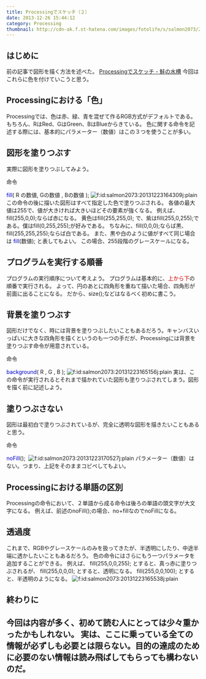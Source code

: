 ```yaml
---
title: Processingでスケッチ（２）
date: 2013-12-26 15:44:12
category: Processing
thumbnail: http://cdn-ak.f.st-hatena.com/images/fotolife/s/salmon2073/20131223/20131223164309.jpg
---
```


## はじめに
前の記事で図形を描く方法を述べた。
<a href="http://salmon2073.hatenablog.com/entry/2013/12/23/145446">Processingでスケッチ - 鮭の水槽</a>
今回はこれらに色を付けていこうと思う。
 
## Processingにおける「色」
Processingでは、色は赤、緑、青を混ぜて作るRGB方式がデフォルトである。もちろん、RはRed、GはGreen、BはBlueからきている。
色に関する命令を記述する際には、基本的にパラメーター（数値）はこの３つを使うことが多い。
 
## 図形を塗りつぶす
実際に図形を塗りつぶしてみよう。

命令

<span style="color: #0000cc;">fill</span>( R の数値, Gの数値 , Bの数値 );
<span><img class="hatena-fotolife" title="f:id:salmon2073:20131223164309j:plain" src="http://cdn-ak.f.st-hatena.com/images/fotolife/s/salmon2073/20131223/20131223164309.jpg" alt="f:id:salmon2073:20131223164309j:plain" /></span>
この命令の後に描いた図形はすべて指定した色で塗りつぶされる。
各値の最大値は255で、値が大きければ大きいほどその要素が強くなる。
例えば、fill(255,0,0);ならば赤になる。
黄色はfill(255,255,0); で、紫はfill(255,0,255);である。僕はfill(0,255,255);が好みである。
ちなみに、fill(0,0,0);ならば黒、fill(255,255,255);ならば白である。
また、黒や白のように値がすべて同じ場合は
<span style="color: #0000cc;">fill</span>(数値);
と表してもよい。
この場合、255段階のグレースケールになる。
 
## プログラムを実行する順番
プログラムの実行順序について考えよう。
プログラムは基本的に、<span style="color: #cc0000;">上から下</span>の順番で実行される。
よって、円のあとに四角形を重ねて描いた場合、四角形が前面に出ることになる。
だから、size();などはなるべく初めに書こう。
 
## 背景を塗りつぶす
図形だけでなく、時には背景を塗りつぶしたいこともあるだろう。キャンバスいっぱいに大きな四角形を描くというのも一つの手だが、Processingには背景を塗りつぶす命令が用意されている。

命令

<span style="color: #0000cc;">background</span>( R , G , B );
<span><img class="hatena-fotolife" title="f:id:salmon2073:20131223165156j:plain" src="http://cdn-ak.f.st-hatena.com/images/fotolife/s/salmon2073/20131223/20131223165156.jpg" alt="f:id:salmon2073:20131223165156j:plain" /></span>
実は、この命令が実行されるとそれまで描かれていた図形も塗りつぶされてしまう。図形を描く前に記述しよう。
 
## 塗りつぶさない
図形は最初白で塗りつぶされているが、完全に透明な図形を描きたいこともあると思う。

命令

<span style="color: #0000cc;">noFill</span>(); 
<span><img class="hatena-fotolife" title="f:id:salmon2073:20131223170527j:plain" src="http://cdn-ak.f.st-hatena.com/images/fotolife/s/salmon2073/20131223/20131223170527.jpg" alt="f:id:salmon2073:20131223170527j:plain" /></span>
パラメーター（数値）はない。つまり、上記をそのままコピペしてもよい。
 
## Processingにおける単語の区別
Processingの命令において、２単語から成る命令は後ろの単語の頭文字が大文字になる。
例えば、前述のnoFill();の場合、no+fillなのでnoFillになる。
 
## 透過度
これまで、RGBやグレースケールのみを扱ってきたが、半透明にしたり、中途半端に透かしたいこともあるだろう。
色の命令にはさらにもう一つパラメータを追加することができる。
例えば、
fill(255,0,0,255);
とすると、真っ赤に塗りつぶされるが、
fill(255,0,0,0);
とすると、透明になる。
fill(255,0,0,100);
とすると、半透明のようになる。
<span><img class="hatena-fotolife" title="f:id:salmon2073:20131223165538j:plain" src="http://cdn-ak.f.st-hatena.com/images/fotolife/s/salmon2073/20131223/20131223165538.jpg" alt="f:id:salmon2073:20131223165538j:plain" /></span>
 
## 終わりに
今回は内容が多く、初めて読む人にとっては少々重かったかもしれない。
実は、ここに乗っている全ての情報が必ずしも必要とは限らない。目的の達成のために必要のない情報は読み飛ばしてもらっても構わないのだ。 
 
 
---
